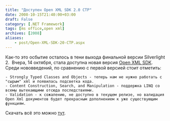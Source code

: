 ```yaml
---
title: "Доступен Open XML SDK 2.0 CTP"
date: 2008-10-15T21:40:00+03:00
draft: False
category: [.NET Framework]
tags: [ms office,open xml]
archives: [2008]
aliases:
    - post/Open-XML-SDK-20-CTP.aspx
---
```




Как-то это осбытие осталось в тени выхода финальной версии Silverlight 2.  Вчера, 14 октября, стала доступна новая версия [Open XML SDK](http://msdn.microsoft.com/en-us/library/bb448854(office.14).aspx). Среди нововведений, по сравнению с первой версией стоит отметить: 


	- Strongly Typed Classes and Objects - теперь нам не нужно работать с "сырым" xml и появилась подсветка кода.
	- Content Construction, Search, and Manipulation - поддержка LINQ со всемы вытекающими отсюда последствиями.
	- Validation - к сожалению, не доступно в текущем релизе, но валидация Open Xml документов будет прекрасным дополнением к уже существующим функциям.


Скачать всё это можно [тут](http://www.microsoft.com/downloads/details.aspx?FamilyID=c6e744e5-36e9-45f5-8d8c-331df206e0d0&DisplayLang=en).


